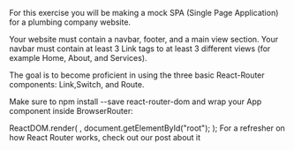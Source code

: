 For this exercise you will be making a mock SPA (Single Page Application) for a plumbing company website.

Your website must contain a navbar, footer, and a main view section. Your navbar must contain at least 3 Link tags to at least 3 different views (for example Home, About, and Services).

The goal is to become proficient in using the three basic React-Router components: Link,Switch, and Route.

Make sure to npm install --save react-router-dom and wrap your App component inside BrowserRouter:

ReactDOM.render(
  <BrowserRouter><App /></BrowserRouter>, 
  document.getElementById("root");
);
For a refresher on how React Router works, check out our post about it